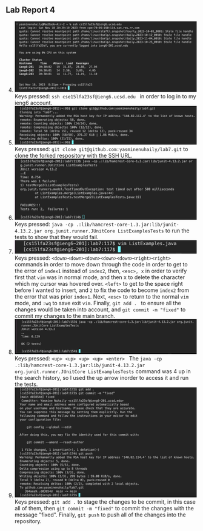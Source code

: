 ## Lab Report 4 <br>

4. ![Image](step4.png) <br> Keys pressed: `ssh cse15lfa23sf@ieng6.ucsd.edu ` in order to log in to my ieng6 account.
5. ![Image](step5.png) <br> Keys pressed: `git clone git@github.com:yasminenuhaily/lab7.git` to clone the forked respository with the SSH URL.
6. ![Image](step6.png) <br> Keys pressed: `java -cp .:lib/hamcrest-core-1.3.jar:lib/junit-4.13.2.jar org.junit.runner.JUnitCore ListExamplesTests` to run the tests to show that they would fail.
7. ![Image](step7.png) <br> Keys pressed: ` <down><down><down><down><down><right><right> ` commands in order to move down through the code in order to get to the error of `index1` instead of `index2`, then, `<esc>, x` in order to verify first that `vim` was in normal mode, and then x to delete the character which my cursor was hovered over. `<left>` to get to the space right before I wanted to insert, and `2` to fix the code to become `index2` from the error that was prior `index1`. Next, `<esc>` to return to the normal `vim` mode, and `:wq` to save exit `vim`. Finally, `git add . ` to ensure all the changes would be taken into account, and `git commit -m "fixed"` to commit my changes to the main branch.
8. ![Image](step8.png) <br> Keys pressed: `<up> <up> <up> <up> <enter> ` The `java -cp .:lib/hamcrest-core-1.3.jar:lib/junit-4.13.2.jar org.junit.runner.JUnitCore ListExamplesTests` command was 4 up in the search history, so I used the up arrow inorder to access it and run the tests.
9. ![Image](step9.png) <br> Keys pressed: `git add .` to stage the changes to be commit, in this case all of them, then `git commit -m "fixed"` to commit the changes with the message "fixed". Finally, `git push` to push all of the changes into the repository.
